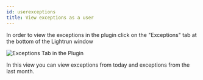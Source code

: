 ```yaml
---
id: userexceptions
title: View exceptions as a user
---
```

In order to view the exceptions in the plugin click on the
\"Exceptions\" tab at the bottom of the Lightrun window

![Exceptions Tab in the Plugin](../../img/exceptions-plugin-tab.png)

In this view you can view exceptions from today and exceptions from the
last month.

